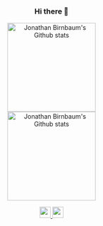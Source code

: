 <h3 align="center">Hi there 👋</h3>

<!-- Light Mode -->
<div align="center">  
  <!-- Language stats -->
  <!--
    <a href="https://github.com/anuraghazra/github-readme-stats#gh-light-mode-only">
    <img height=200 src="https://github-readme-stats-git-masterrstaa-rickstaa.vercel.app/api/top-langs/?username=johny1122&layout=compact&langs_count=10&hide_border=true&role=owner,collaborator&theme=default#gh-light-mode-only" alt="Jonathan Birnbaum's Language stats" />
    </a>
  -->
  <!-- Github stats -->
  <a href="https://github.com/anuraghazra/github-readme-stats#gh-light-mode-only">
    <img height=200 src="https://github-readme-stats.vercel.app/api?username=johny1122&theme=default&line_height=28&show_icons=true&count_private=true&include_all_commits=true#gh-light-mode-only" alt="Jonathan Birnbaum's Github stats" />
  </a>
</div>

<!-- Dark Mode -->
<div align="center">  
  <!-- Language stats -->
  <!--
    <a href="https://github.com/anuraghazra/github-readme-stats#gh-dark-mode-only">
    <img height=200 src="https://github-readme-stats-git-masterrstaa-rickstaa.vercel.app/api/top-langs/?username=johny1122&layout=compact&langs_count=10&hide_border=true&role=owner,collaborator&theme=github_dark#gh-dark-mode-only" alt="Jonathan Birnbaum's Language stats" />
    </a>
  -->
  <!-- Github stats -->
  <a href="https://github.com/anuraghazra/github-readme-stats#gh-dark-mode-only">
    <img height=200 src="https://github-readme-stats.vercel.app/api?username=johny1122&theme=github_dark&line_height=28&show_icons=true&count_private=true&include_all_commits=true&hide_border=true#gh-dark-mode-only" alt="Jonathan Birnbaum's Github stats" />
  </a>
</div>

<!-- &nbsp; for spacing-->
<p align="center">
  <a href="https://www.linkedin.com/in/jonathan-birnbaum/">
    <img src="https://img.shields.io/badge/linkedin-%230077B5.svg?&style=for-the-badge&logo=linkedin&logoColor=white" height=25>
  </a>
  <a href="mailto:yonatanb95@gmail.com">
    <img src="https://img.shields.io/badge/Gmail-D14836?style=for-the-badge&logo=gmail&logoColor=white" height=25>
  </a>
</p>

<!--
**johny1122/johny1122** is a ✨ _special_ ✨ repository because its `README.md` (this file) appears on your GitHub profile.

Here are some ideas to get you started:

- 🔭 I’m currently working on ...
- 🌱 I’m currently learning ...
- 👯 I’m looking to collaborate on ...
- 🤔 I’m looking for help with ...
- 💬 Ask me about ...
- 📫 How to reach me: ...
- 😄 Pronouns: ...
- ⚡ Fun fact: ...
-->
